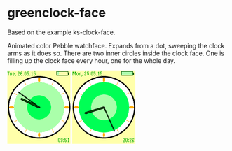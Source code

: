 # greenclock-face

Based on the example ks-clock-face.

Animated color Pebble watchface. Expands from a dot, sweeping the clock arms as it does so. 
There are two inner circles inside the clock face. One is filling up the clock face every hour, one for the whole day.


![](screenshots/screen1.png) ![](screenshots/screen2.png) 


